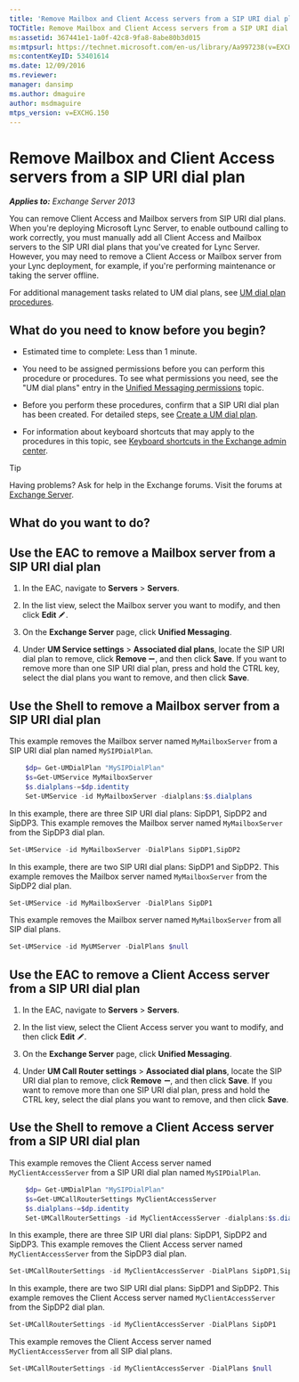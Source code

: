 ```yaml
---
title: 'Remove Mailbox and Client Access servers from a SIP URI dial plan'
TOCTitle: Remove Mailbox and Client Access servers from a SIP URI dial plan
ms:assetid: 367441e1-1a0f-42c8-9fa8-8abe80b3d015
ms:mtpsurl: https://technet.microsoft.com/en-us/library/Aa997238(v=EXCHG.150)
ms:contentKeyID: 53401614
ms.date: 12/09/2016
ms.reviewer: 
manager: dansimp
ms.author: dmaguire
author: msdmaguire
mtps_version: v=EXCHG.150
---
```


# Remove Mailbox and Client Access servers from a SIP URI dial plan

_**Applies to:** Exchange Server 2013_

You can remove Client Access and Mailbox servers from SIP URI dial plans. When you're deploying Microsoft Lync Server, to enable outbound calling to work correctly, you must manually add all Client Access and Mailbox servers to the SIP URI dial plans that you've created for Lync Server. However, you may need to remove a Client Access or Mailbox server from your Lync deployment, for example, if you're performing maintenance or taking the server offline.

For additional management tasks related to UM dial plans, see [UM dial plan procedures](um-dial-plan-procedures-exchange-2013-help.md).

## What do you need to know before you begin?

  - Estimated time to complete: Less than 1 minute.

  - You need to be assigned permissions before you can perform this procedure or procedures. To see what permissions you need, see the "UM dial plans" entry in the [Unified Messaging permissions](unified-messaging-permissions-exchange-2013-help.md) topic.

  - Before you perform these procedures, confirm that a SIP URI dial plan has been created. For detailed steps, see [Create a UM dial plan](https://docs.microsoft.com/en-us/exchange/voice-mail-unified-messaging/connect-voice-mail-system/create-um-dial-plan).

  - For information about keyboard shortcuts that may apply to the procedures in this topic, see [Keyboard shortcuts in the Exchange admin center](keyboard-shortcuts-in-the-exchange-admin-center-2013-help.md).

> [!TIP]
> Having problems? Ask for help in the Exchange forums. Visit the forums at <A href="https://go.microsoft.com/fwlink/p/?linkid=60612">Exchange Server</A>.

## What do you want to do?

## Use the EAC to remove a Mailbox server from a SIP URI dial plan

1. In the EAC, navigate to **Servers** \> **Servers**.

2. In the list view, select the Mailbox server you want to modify, and then click **Edit** ![Edit icon](images/JJ218640.6f53ccb2-1f13-4c02-bea0-30690e6ea71d(EXCHG.150).gif "Edit icon").

3. On the **Exchange Server** page, click **Unified Messaging**.

4. Under **UM Service settings** \> **Associated dial plans**, locate the SIP URI dial plan to remove, click **Remove** ![Remove icon](images/Dd362328.479b6ced-8d64-4277-a725-f17fea202b28(EXCHG.150).gif "Remove icon"), and then click **Save**. If you want to remove more than one SIP URI dial plan, press and hold the CTRL key, select the dial plans you want to remove, and then click **Save**.

## Use the Shell to remove a Mailbox server from a SIP URI dial plan

This example removes the Mailbox server named `MyMailboxServer` from a SIP URI dial plan named `MySIPDialPlan`.

```powershell
    $dp= Get-UMDialPlan "MySIPDialPlan"
    $s=Get-UMService MyMailboxServer
    $s.dialplans-=$dp.identity
    Set-UMService -id MyMailboxServer -dialplans:$s.dialplans
```

In this example, there are three SIP URI dial plans: SipDP1, SipDP2 and SipDP3. This example removes the Mailbox server named `MyMailboxServer` from the SipDP3 dial plan.

```powershell
Set-UMService -id MyMailboxServer -DialPlans SipDP1,SipDP2
```

In this example, there are two SIP URI dial plans: SipDP1 and SipDP2. This example removes the Mailbox server named `MyMailboxServer` from the SipDP2 dial plan.

```powershell
Set-UMService -id MyMailboxServer -DialPlans SipDP1
```

This example removes the Mailbox server named `MyMailboxServer` from all SIP dial plans.

```powershell
Set-UMService -id MyUMServer -DialPlans $null
```

## Use the EAC to remove a Client Access server from a SIP URI dial plan

1. In the EAC, navigate to **Servers** \> **Servers**.

2. In the list view, select the Client Access server you want to modify, and then click **Edit** ![Edit icon](images/JJ218640.6f53ccb2-1f13-4c02-bea0-30690e6ea71d(EXCHG.150).gif "Edit icon").

3. On the **Exchange Server** page, click **Unified Messaging**.

4. Under **UM Call Router settings** \> **Associated dial plans**, locate the SIP URI dial plan to remove, click **Remove** ![Remove icon](images/Dd362328.479b6ced-8d64-4277-a725-f17fea202b28(EXCHG.150).gif "Remove icon"), and then click **Save**. If you want to remove more than one SIP URI dial plan, press and hold the CTRL key, select the dial plans you want to remove, and then click **Save**.

## Use the Shell to remove a Client Access server from a SIP URI dial plan

This example removes the Client Access server named `MyClientAccessServer` from a SIP URI dial plan named `MySIPDialPlan`.

```powershell
    $dp= Get-UMDialPlan "MySIPDialPlan"
    $s=Get-UMCallRouterSettings MyClientAccessServer
    $s.dialplans-=$dp.identity
    Set-UMCallRouterSettings -id MyClientAccessServer -dialplans:$s.dialplans
```

In this example, there are three SIP URI dial plans: SipDP1, SipDP2 and SipDP3. This example removes the Client Access server named `MyClientAccessServer` from the SipDP3 dial plan.

```powershell
Set-UMCallRouterSettings -id MyClientAccessServer -DialPlans SipDP1,SipDP2
```

In this example, there are two SIP URI dial plans: SipDP1 and SipDP2. This example removes the Client Access server named `MyClientAccessServer` from the SipDP2 dial plan.

```powershell
Set-UMCallRouterSettings -id MyClientAccessServer -DialPlans SipDP1
```

This example removes the Client Access server named `MyClientAccessServer` from all SIP dial plans.

```powershell
Set-UMCallRouterSettings -id MyClientAccessServer -DialPlans $null
```
